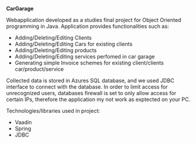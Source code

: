 **CarGarage**

Webapplication developed as a studies final project for Object Oriented programming in Java.
Application provides functionalities such as:

- Adding/Deleting/Editing Clients
- Adding/Deleting/Editing Cars for existing clients
- Adding/Deleting/Editing products
- Adding/Deleting/Editing services perfomed in car garage
- Generating simple Invoice schemes for existing client/clients car/product/service

Collected data is stored in Azures SQL database, and we used JDBC interface to connect with the database. 
In order to limit access for unrecognized users, databases firewall is set to only allow access for certain IPs, therefore the application my not work as exptected on your PC.


Technologies/libraries used in project:

- Vaadin
- Spring 
- JDBC

